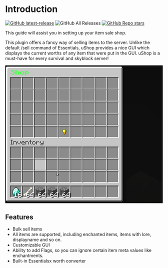 # Introduction

[![GitHub latest-release](https://img.shields.io/github/v/release/mastercake10/ushop)](https://github.com/mastercake10/ushop/releases)
![GitHub All Releases](https://img.shields.io/github/downloads/mastercake10/ushop/total)
[![GitHub Repo stars](https://img.shields.io/github/stars/mastercake10/ushop?style=social)](https://github.com/mastercake10/ushop)

This guide will assist you in setting up your item sale shop.

This plugin offers a fancy way of selling items to the server. Unlike the default /sell command of Essentials, uShop provides a nice GUI which displays the current worths of any item that were put in the GUI. uShop is a must-have for every survival and skyblock server!

![shop-view](./img/shop-view.gif)

## Features
* Bulk sell items
* All items are supported, including enchanted items, items with lore, displayname and so on.
* Customizable GUI
* Ability to add Flags, so you can ignore certain item meta values like enchantments.
* Built-in Essentialsx worth converter